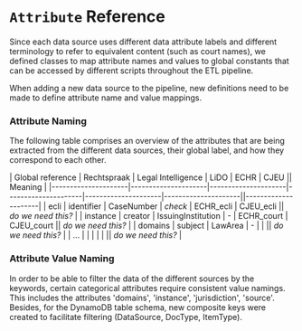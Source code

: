# `Attribute` Reference

Since each data source uses different data attribute labels and different terminology to refer to equivalent content 
(such as court names), we defined classes to map attribute names and values to global constants that can be accessed 
by different scripts throughout the ETL pipeline.

When adding a new data source to the pipeline, new definitions need to be made to define attribute name and value mappings.

### Attribute Naming
The following table comprises an overview of the attributes that are being extracted from the different data sources, 
their global label, and how they correspond to each other.

| Global reference    | Rechtspraak         | Legal Intelligence  | LiDO                | ECHR                | CJEU                || Meaning             |
|---------------------|---------------------|---------------------|---------------------|---------------------|---------------------||---------------------|
| ecli                | identifier          | CaseNumber          | _check_             | ECHR_ecli           | CJEU_ecli           || _do we need this?_  |
| instance            | creator             | IssuingInstitution  | -                   | ECHR_court          | CJEU_court          || _do we need this?_  |
| domains             | subject             | LawArea             | -                   |                     |                     || _do we need this?_  |
| ...                 |                     |                     |                     |                     |                     || _do we need this?_  |

### Attribute Value Naming
In order to be able to filter the data of the different sources by the keywords, certain categorical attributes 
require consistent value namings. This includes the attributes 'domains', 'instance', 'jurisdiction', 'source'.
Besides, for the DynamoDB table schema, new composite keys were created to facilitate filtering (DataSource, DocType, ItemType).